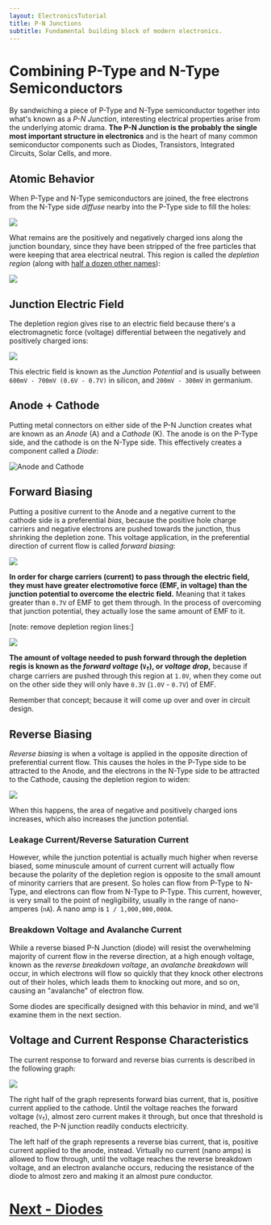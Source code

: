 ```yaml
---
layout: ElectronicsTutorial
title: P-N Junctions
subtitle: Fundamental building block of modern electronics.
---
```


# Combining P-Type and N-Type Semiconductors

By sandwiching a piece of P-Type and N-Type semiconductor together into what's known as a _P-N Junction_, interesting electrical properties arise from the underlying atomic drama. **The P-N Junction is the probably the single most important structure in electronics** and is the heart of many common semiconductor components such as Diodes, Transistors, Integrated Circuits, Solar Cells, and more. 

## Atomic Behavior

When P-Type and N-Type semiconductors are joined, the free electrons from the N-Type side _diffuse_ nearby into the P-Type side to fill the holes:

![](../Support_Files/P-N_Junction_Electron_Diffusion.svg)

What remains are the positively and negatively charged ions along the junction boundary, since they have been stripped of the free particles that were keeping that area electrical neutral. This region is called the _depletion region_ (along with [half a dozen other names](https://en.wikipedia.org/wiki/Depletion_region)):

![](../Support_Files/P-N_Junction_Depletion_Region.svg)

## Junction Electric Field

The depletion region gives rise to an electric field because there's a electromagnetic force (voltage) differential between the negatively and positively charged ions:

![](../Support_Files/P-N_Junction_Electric_Field.svg)

This electric field is known as the _Junction Potential_ and is usually between `600mV - 700mV (0.6V - 0.7V)` in silicon, and `200mV - 300mV` in germanium.

## Anode + Cathode

Putting metal connectors on either side of the P-N Junction creates what are known as an _Anode_ (A) and a _Cathode_ (K). The anode is on the P-Type side, and the cathode is on the N-Type side. This effectively creates a component called a _Diode_:

![Anode and Cathode](../Support_Files/Diode.svg)

## Forward Biasing

Putting a positive current to the Anode and a negative current to the cathode side is a preferential _bias_, because the positive hole charge carriers and negative electrons are pushed towards the junction, thus shrinking the depletion zone. This voltage application, in the preferential direction of current flow is called _forward biasing_:

![](../Support_Files/Diode_Forward_Bias.svg)

**In order for charge carriers (current) to pass through the electric field, they must have greater electromotive force (EMF, in voltage) than the junction potential to overcome the electric field.** Meaning that it takes greater than `0.7V` of EMF to get them through. In the process of overcoming that junction potential, they actually lose the same amount of EMF to it. 

[note: remove depletion region lines:]

![](../Support_Files/Diode_Forward_Bias_Over_Vf.svg)

**The amount of voltage needed to push forward through the depletion regis is known as the _forward voltage_ (`V`<sub>`f`</sub>), or _voltage drop_,** because if charge carriers are pushed through this region at `1.0V`, when they come out on the other side they will only have `0.3V` (`1.0V` - `0.7V`) of EMF.

Remember that concept; because it will come up over and over in circuit design.

## Reverse Biasing

_Reverse biasing_ is when a voltage is applied in the opposite direction of preferential current flow. This causes the holes in the P-Type side to be attracted to the Anode, and the electrons in the N-Type side to be attracted to the Cathode, causing the depletion region to widen:

![](../Sketches/Reverse_bias.png)

When this happens, the area of negative and positively charged ions increases, which also increases the junction potential.

### Leakage Current/Reverse Saturation Current

However, while the junction potential is actually much higher when reverse biased, some minuscule amount of current current will actually flow because the polarity of the depletion region is opposite to the small amount of minority carriers that are present. So holes can flow from P-Type to N-Type, and electrons can flow from N-Type to P-Type. This current, however, is very small to the point of negligibility, usually in the range of nano-amperes (`nA`). A nano amp is `1 / 1,000,000,000A`.

### Breakdown Voltage and Avalanche Current

While a reverse biased P-N Junction (diode) will resist the overwhelming majority of current flow in the reverse direction, at a high enough voltage, known as the _reverse breakdown voltage_, an _avalanche breakdown_ will occur, in which electrons will flow so quickly that they knock other electrons out of their holes, which leads them to knocking out more, and so on, causing an "avalanche" of electron flow.

Some diodes are specifically designed with this behavior in mind, and we'll examine them in the next section.

## Voltage and Current Response Characteristics

The current response to forward and reverse bias currents is described in the following graph:

![](../Sketches/Diode_response_graph.png)

The right half of the graph represents forward bias current, that is, positive current applied to the cathode. Until the voltage reaches the forward voltage (`V`<sub>`f`</sub>), almost zero current makes it through, but once that threshold is reached, the P-N junction readily conducts electricity.

The left half of the graph represents a reverse bias current, that is, positive current applied to the anode, instead. Virtually no current (nano amps) is allowed to flow through, until the voltage reaches the reverse breakdown voltage, and an electron avalanche occurs, reducing the resistance of the diode to almost zero and making it an almost pure conductor.

# [Next - Diodes](../Diodes)
